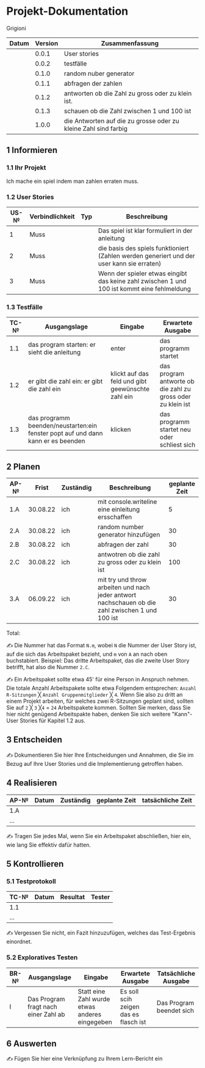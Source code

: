 # Projekt-Dokumentation


Grigioni

| Datum | Version | Zusammenfassung                                              |
| ----- | ------- | ------------------------------------------------------------ |
|       | 0.0.1   | User stories                                                 |
|       | 0.0.2   | testfälle                                                    |
|       | 0.1.0   | random nuber generator                                       |
|       | 0.1.1   | abfragen der zahlen                                          |
|       | 0.1.2   | antworten ob die Zahl zu gross oder zu klein ist.            |
|       | 0.1.3   | schauen ob die Zahl zwischen 1 und 100 ist                   |
|       | 1.0.0   | die Antworten auf die zu grosse oder zu kleine Zahl sind farbig|



## 1 Informieren

### 1.1 Ihr Projekt

Ich mache ein spiel indem man zahlen erraten muss.

### 1.2 User Stories

| US-№ | Verbindlichkeit | Typ  | Beschreibung                       |
| ---- | --------------- | ---- | ---------------------------------- |
| 1    |  Muss           |      |Das spiel ist klar formuliert in der anleitung|
| 2    |  Muss           |      |die basis des spiels funktioniert (Zahlen werden generiert und der user kann sie erraten)     |
| 3    |  Muss           |      |Wenn der spieler etwas eingibt das keine zahl zwischen 1 und 100 ist kommt eine fehlmeldung|



### 1.3 Testfälle

| TC-№ | Ausgangslage | Eingabe | Erwartete Ausgabe |
| ---- | ------------ | ------- | ----------------- |
| 1.1  | das program starten: er sieht die anleitung            |enter         | das programm startet                  |
| 1.2     |er gibt die zahl ein: er gibt die zahl ein                |klickt auf das feld und gibt geewünschte zahl ein         |das program antworte ob die zahl zu gross oder zu klein ist                   |
| 1.3  | das programm beenden/neustarten:ein fenster popt auf und dann kann er es beenden          |klicken        | das programm startet neu oder schliest sich  |


## 2 Planen

| AP-№ | Frist | Zuständig | Beschreibung | geplante Zeit |
| ---- | ----- | --------- | ------------ | ------------- |
| 1.A  | 30.08.22      |ich           |mit console.writeline eine einleitung ersschaffen           |5               |
| 2.A  | 30.08.22      |ich           |random number generator hinzufügen             |30               |
| 2.B  | 30.08.22      |ich           |abfragen der zahl              |30               |
| 2.C  | 30.08.22      |ich           |antwotren  ob die zahl zu gross oder zu klein ist              |100               |
| 3.A  | 06.09.22      |ich           |mit try und throw arbeiten und nach jeder antwort nachschauen ob die zahl zwischen 1 und 100 ist            |30               |
Total: 

✍️ Die Nummer hat das Format `N.m`, wobei `N` die Nummer der User Story ist, auf die sich das Arbeitspaket bezieht, und `m` von `A` an nach oben buchstabiert. Beispiel: Das dritte Arbeitspaket, das die zweite User Story betrifft, hat also die Nummer `2.C`.

✍️ Ein Arbeitspaket sollte etwa 45' für eine Person in Anspruch nehmen. Die totale Anzahl Arbeitspakete sollte etwa Folgendem entsprechen: `Anzahl R-Sitzungen` ╳ `Anzahl Gruppenmitglieder` ╳ `4`. Wenn Sie also zu dritt an einem Projekt arbeiten, für welches zwei R-Sitzungen geplant sind, sollten Sie auf `2` ╳ `3` ╳`4` = `24` Arbeitspakete kommen. Sollten Sie merken, dass Sie hier nicht genügend Arbeitspakte haben, denken Sie sich weitere "Kann"-User Stories für Kapitel 1.2 aus.

## 3 Entscheiden

✍️ Dokumentieren Sie hier Ihre Entscheidungen und Annahmen, die Sie im Bezug auf Ihre User Stories und die Implementierung getroffen haben.

## 4 Realisieren

| AP-№ | Datum | Zuständig | geplante Zeit | tatsächliche Zeit |
| ---- | ----- | --------- | ------------- | ----------------- |
| 1.A  |       |           |               |                   |
| ...  |       |           |               |                   |

✍️ Tragen Sie jedes Mal, wenn Sie ein Arbeitspaket abschließen, hier ein, wie lang Sie effektiv dafür hatten.

## 5 Kontrollieren

### 5.1 Testprotokoll

| TC-№ | Datum | Resultat | Tester |
| ---- | ----- | -------- | ------ |
| 1.1  |       |          |        |
| ...  |       |          |        |

✍️ Vergessen Sie nicht, ein Fazit hinzuzufügen, welches das Test-Ergebnis einordnet.

### 5.2 Exploratives Testen

| BR-№ | Ausgangslage | Eingabe | Erwartete Ausgabe | Tatsächliche Ausgabe |
| ---- | ------------ | ------- | ----------------- | -------------------- |
| I    |   Das Program fragt nach einer Zahl ab          |   Statt eine Zahl wurde etwas anderes eingegeben      |    Es soll scih zeigen das es flasch ist               |       Das Program beendet sich               |



## 6 Auswerten

✍️ Fügen Sie hier eine Verknüpfung zu Ihrem Lern-Bericht ein
